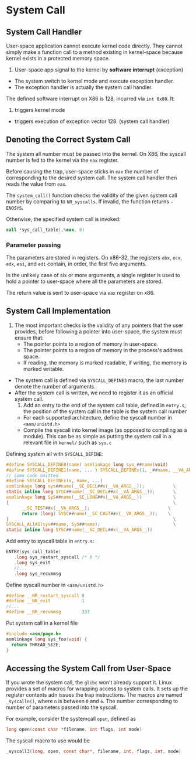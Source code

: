 # System Call
## System Call Handler
User-space application cannot execute kernel code directly. They cannot
simply make a function call to a method existing in kernel-space because
kernel exists in a protected memory space.

1. User-space app signal to the kernel by **software interrupt**
   (exception)
* The system switch to kernel mode and execute exception handler.
* The exception handler is actually the system call handler.

The defined software interrupt on X86 is 128, incurred via `int 0x80`. It:

1. triggers kernel mode
* triggers execution of exception vector 128. (system call handler)

## Denoting the Correct System Call
The system all number must be passed into the kernel. On X86, the syscall
number is fed to the kernel via the `eax` register.

Before causing the trap, user-space sticks in `eax` the number of
corresponding to the desired system call. The system call handler then
reads the value from `eax`.

The `system_call()` function checks the validity of the given system call
number by comparing to `NR_syscalls`. If invalid, the function returns
`-ENOSYS`.

Otherwise, the specified system call is invoked:
```asm
call *sys_call_table(,%eax, 8)
```
### Parameter passing
The parameters are stored in registers. On x86-32, the registers `ebx`,
`ecx`, `edx`, `esi`, and `edi` contain, in order, the first five
arguments.

In the unlikely case of six or more arguments, a single register is used
to hold a pointer to user-space where all the parameters are stored. 

The return value is sent to user-space via `eax` register on x86.

## System Call Implementation
1. The most important checks is the validity of any pointers that the user
   provides, before following a pointer into user-space, the system must
   ensure that:
    - The pointer points to a region of memory in user-space.
    - The pointer points to a region of memory in the process's address
      space.
    - If reading, the memory is marked readable, if writing, the memory is
      marked writable.
* The system call is defined via `SYSCALL_DEFINE3` macro, the last number
  denote the number of arguments. 
* After the system call is written, we need to register it as an official
  system call.
    1. Add an entry to the end of the system call table, defined in
       `entry.s`, the position of the system call  in the table is the
       system call number
    * For each supported architecture, define the syscall number in
      `<asm/unistd.h>`
    * Compile the syscall into kernel image (as opposed to compiling as a
      module). This can be as simple as putting the system call in a
      relevant file in `kernel/` such as `sys.c`



Defining  system all with `SYSCALL_DEFINE`:
```c
#define SYSCALL_DEFINE0(name) asmlinkage long sys_##name(void)
#define SYSCALL_DEFINE1(name, ... ) SYSCALL_DEFINEx(1, _##name, __VA_ARGS__)
// some code omitted
#define SYSCALL_DEFINEx(x, name, ...)                                   \
asmlinkage long sys##name(__SC_DECL##x(__VA_ARGS__));           \
static inline long SYSC##name(__SC_DECL##x(__VA_ARGS__));       \
asmlinkage long SyS##name(__SC_LONG##x(__VA_ARGS__))            \
{                                                               \
      __SC_TEST##x(__VA_ARGS__);                              \
      return (long) SYSC##name(__SC_CAST##x(__VA_ARGS__));    \
}                                                               \
SYSCALL_ALIAS(sys##name, SyS##name);                            \
static inline long SYSC##name(__SC_DECL##x(__VA_ARGS__))
```
Add entry to syscall table in `entry.s`:
```c
ENTRY(sys_call_table)
   .long sys_restart_syscall /* 0 */
   .long sys_exit
   //...
   .long sys_recvmmsg
```

Define syscall number in `<asm/unistd.h>`
```c
#define __NR_restart_syscall 0
#define __NR_exit            1
//...
#define __NR_recvmmsg        337
```

Put system call in a kernel file
```c
#include <asm/page.h>
asmlinkage long sys_foo(void) {
  return THREAD_SIZE;
}
```
## Accessing the System Call from User-Space
If you wrote the system call, the `glibc` won't already support it. Linux
provides a set of macros for wrapping access to system calls. It sets up
the register contents adn issues the trap instructions. The macros are
named `_syscalln()`, where `n` is between `0` and `6`. The number
corresponding to number of parameters passed into the syscall.

For example, consider the systemcall `open`, defined as 
```c
long open(const char *filename, int flags, int mode)
```
The syscall macro to use would be
```c
_syscall3(long, open, const char*, filename, int, flags, int, mode)
```
